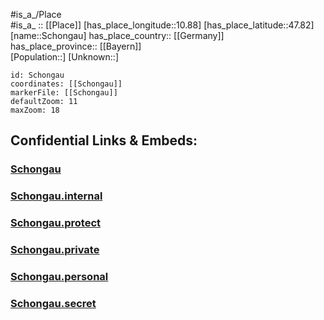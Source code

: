 ﻿---
location: [47.82,10.88] 
mapzoom: [7,12] 
mapmarker: city 
type: City
tags:
- geo/City


SpocWebEntityId: 34062
isDeleted: false
confidential: public

---
#is_a_/Place  
#is_a_ :: [[Place]] 
[has_place_longitude::10.88] 
[has_place_latitude::47.82] 
[name::Schongau] 
has_place_country:: [[Germany]]  
has_place_province:: [[Bayern]]  
[Population::] 
[Unknown::] 


```leaflet
id: Schongau
coordinates: [[Schongau]] 
markerFile: [[Schongau]] 
defaultZoom: 11 
maxZoom: 18
```


## Confidential Links & Embeds: 

### [Schongau](/_public/Earth/Continent/Europe/Europe~Central/Germany/Germany~West/Bayern/counties~Bayern/Weilheim-Schongau/cities~Weilheim-Schongau/Altenstadt/City/Schongau.md) 

### [Schongau.internal](/_internal/Earth/Continent/Europe/Europe~Central/Germany/Germany~West/Bayern/counties~Bayern/Weilheim-Schongau/cities~Weilheim-Schongau/Altenstadt/City/Schongau.internal.md) 

### [Schongau.protect](/_protect/Earth/Continent/Europe/Europe~Central/Germany/Germany~West/Bayern/counties~Bayern/Weilheim-Schongau/cities~Weilheim-Schongau/Altenstadt/City/Schongau.protect.md) 

### [Schongau.private](/_private/Earth/Continent/Europe/Europe~Central/Germany/Germany~West/Bayern/counties~Bayern/Weilheim-Schongau/cities~Weilheim-Schongau/Altenstadt/City/Schongau.private.md) 

### [Schongau.personal](/_personal/Earth/Continent/Europe/Europe~Central/Germany/Germany~West/Bayern/counties~Bayern/Weilheim-Schongau/cities~Weilheim-Schongau/Altenstadt/City/Schongau.personal.md) 

### [Schongau.secret](/_secret/Earth/Continent/Europe/Europe~Central/Germany/Germany~West/Bayern/counties~Bayern/Weilheim-Schongau/cities~Weilheim-Schongau/Altenstadt/City/Schongau.secret.md) 

